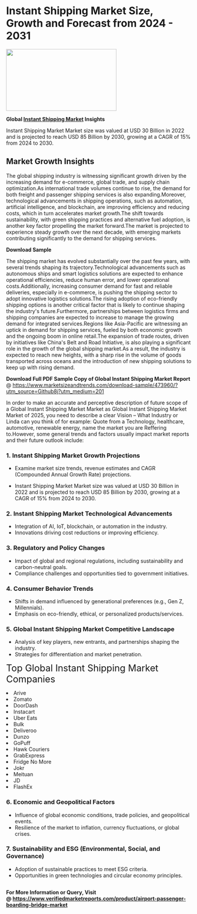<H1>Instant Shipping Market Size, Growth and Forecast from 2024 - 2031</H1><img class="aligncenter size-medium wp-image-584254" src="https://thirdeyenews.in/wp-content/uploads/2024/09/Global-Market-Research-300x168.jpeg" alt="" width="300" height="168" /><p><strong>Global&nbsp;<a href="https://www.marketsizeandtrends.com/download-sample/473960/?utm_source=Github8j?utm_medium=201">Instant Shipping Market</a> Insights</strong></p><p>Instant Shipping Market Market size was valued at USD 30 Billion in 2022 and is projected to reach USD 85 Billion by 2030, growing at a CAGR of 15% from 2024 to 2030.</p><p><h2>Market Growth Insights</h2> <p>The global shipping industry is witnessing significant growth driven by the increasing demand for e-commerce, global trade, and supply chain optimization.As international trade volumes continue to rise, the demand for both freight and passenger shipping services is also expanding.Moreover, technological advancements in shipping operations, such as automation, artificial intelligence, and blockchain, are improving efficiency and reducing costs, which in turn accelerates market growth.The shift towards sustainability, with green shipping practices and alternative fuel adoption, is another key factor propelling the market forward.The market is projected to experience steady growth over the next decade, with emerging markets contributing significantly to the demand for shipping services.</p> <p><strong>Download Sample</strong></p> <p>The shipping market has evolved substantially over the past few years, with several trends shaping its trajectory.Technological advancements such as autonomous ships and smart logistics solutions are expected to enhance operational efficiencies, reduce human error, and lower operational costs.Additionally, increasing consumer demand for fast and reliable deliveries, especially in e-commerce, is pushing the shipping sector to adopt innovative logistics solutions.The rising adoption of eco-friendly shipping options is another critical factor that is likely to continue shaping the industry's future.Furthermore, partnerships between logistics firms and shipping companies are expected to increase to manage the growing demand for integrated services.Regions like Asia-Pacific are witnessing an uptick in demand for shipping services, fueled by both economic growth and the ongoing boom in online retail.The expansion of trade routes, driven by initiatives like China's Belt and Road Initiative, is also playing a significant role in the growth of the global shipping market.As a result, the industry is expected to reach new heights, with a sharp rise in the volume of goods transported across oceans and the introduction of new shipping solutions to keep up with rising demand.</p> <p><span class=""><strong>Download Full PDF Sample Copy of Global Instant Shipping Market Report</strong> @ <a href="https://www.marketsizeandtrends.com/download-sample/473960/?utm_source=Github8j?utm_medium=201" target="_blank">https://www.marketsizeandtrends.com/download-sample/473960/?utm_source=Github8j?utm_medium=201</a></span></p><p>In order to make an accurate and perceptive description of future scope of a Global&nbsp;Instant Shipping Market Market as Global&nbsp;Instant Shipping Market Market of 2025, you need to describe a clear Vision &ndash; What Industry or Linda can you think of for example: Quote from a Technology, healthcare, automotive, renewable energy, name the market you are Reffering to.However, some general trends and factors usually impact market reports and their future outlook include:</p><h3>1.&nbsp;<strong>Instant Shipping Market Growth Projections</strong></h3><ul><li>Examine market size trends, revenue estimates and CAGR (Compounded Annual Growth Rate) projections.</li><li><p>Instant Shipping Market Market size was valued at USD 30 Billion in 2022 and is projected to reach USD 85 Billion by 2030, growing at a CAGR of 15% from 2024 to 2030.</p></li></ul><h3>2.&nbsp;<strong>Instant Shipping Market Technological Advancements</strong></h3><ul><li>Integration of AI, IoT, blockchain, or automation in the industry.</li><li>Innovations driving cost reductions or improving efficiency.</li></ul><h3>3.&nbsp;<strong>Regulatory and Policy Changes</strong></h3><ul><li>Impact of global and regional regulations, including sustainability and carbon-neutral goals.</li><li>Compliance challenges and opportunities tied to government initiatives.</li></ul><h3>4.&nbsp;<strong>Consumer Behavior Trends</strong></h3><ul><li>Shifts in demand influenced by generational preferences (e.g., Gen Z, Millennials).</li><li>Emphasis on eco-friendly, ethical, or personalized products/services.</li></ul><h3>5.&nbsp;<strong>Global Instant Shipping Market Competitive Landscape</strong></h3><ul><li>Analysis of key players, new entrants, and partnerships shaping the industry.</li><li>Strategies for differentiation and market penetration.</li></ul><p data-pm-slice="1 1 []"><span style="color: inherit; font-family: inherit; font-size: 25px;">Top Global Instant Shipping Market Companies</span></p><div class="" data-test-id=""><p><li>Arive</li><li> Zomato</li><li> DoorDash</li><li> Instacart</li><li> Uber Eats</li><li> Bulk</li><li> Deliveroo</li><li> Dunzo</li><li> GoPuff</li><li> Hawk Couriers</li><li> GrabExpress</li><li> Fridge No More</li><li> Jokr</li><li> Meituan</li><li> JD</li><li> FlashEx</li></p></div><h3>6.&nbsp;<strong>Economic and Geopolitical Factors</strong></h3><ul><li>Influence of global economic conditions, trade policies, and geopolitical events.</li><li>Resilience of the market to inflation, currency fluctuations, or global crises.</li></ul><h3>7.&nbsp;<strong>Sustainability and ESG (Environmental, Social, and Governance)</strong></h3><ul><li>Adoption of sustainable practices to meet ESG criteria.</li><li>Opportunities in green technologies and circular economy principles.</li></ul><h2><strong style="font-size: 14px;">For More Information or Query, Visit @&nbsp;</strong><a style="background-color: #ffffff; font-size: 14px;" href="https://www.marketsizeandtrends.com/report/instant-shipping-market/" target="_blank">https://www.verifiedmarketreports.com/product/airport-passenger-boarding-bridge-market</a></h2>